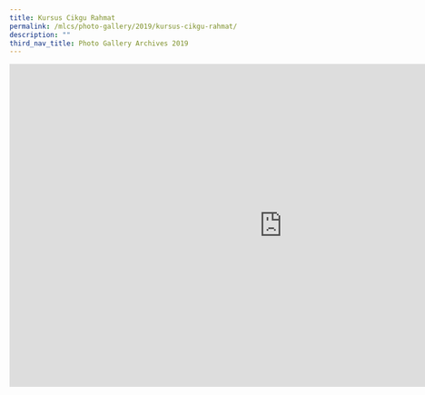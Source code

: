 ```yaml
---
title: Kursus Cikgu Rahmat
permalink: /mlcs/photo-gallery/2019/kursus-cikgu-rahmat/
description: ""
third_nav_title: Photo Gallery Archives 2019
---
```

<iframe allowfullscreen="true" height="569" width="960" frameborder="0" src="https://docs.google.com/presentation/d/e/2PACX-1vQJ_BjmCgK5uVahmUT0mjtaxoB_cI5BbSweqQ8yXqbqVFkiUznBT0B6z1WueteKeuQib4CK5SneeS9G/embed?start=false&amp;loop=false&amp;delayms=3000"></iframe>